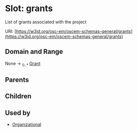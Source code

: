 
# Slot: grants

List of grants associated with the project

URI: [https://w3id.org/osc-em/oscem-schemas-general/grants](https://w3id.org/osc-em/oscem-schemas-general/grants)


## Domain and Range

None &#8594;  <sub>0..\*</sub> [Grant](Grant.md)

## Parents


## Children


## Used by

 * [Organizational](Organizational.md)
